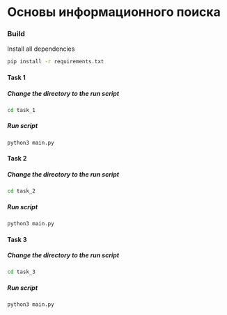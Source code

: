 # Основы информационного поиска

### Build

Install all dependencies 

```bash
pip install -r requirements.txt
```

#### Task 1

##### Change the directory to the run script
```bash
cd task_1
```

##### Run script

```bash
python3 main.py
```

#### Task 2

##### Change the directory to the run script
```bash
cd task_2
```

##### Run script

```bash
python3 main.py
```


#### Task 3

##### Change the directory to the run script
```bash
cd task_3
```

##### Run script

```bash
python3 main.py
```

